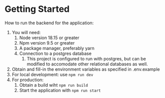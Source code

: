 # Getting Started

How to run the backend for the application:

1. You will need:
   1. Node version 18.15 or greater
   2. Npm version 9.5 or greater
   3. A package manager, preferably yarn
   4. Connection to a postgres database
      1. This project is configured to run with postgres, but can be modified to accomodate other relational databases as well.
2. Obtain and fill-in the environment variables as specified in .env.example
3. For local development: use `npm run dev`
4. For production:
   1. Obtain a build wiht `npm run build`
   2. Start the application with `npm run start`
